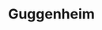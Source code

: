 ---
title: "Guggenheim"
images:
  - /images/20240531-12.jpg
tags:
- all
- place
weight: 2024053101
---